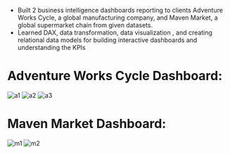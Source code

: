 - Built 2 business intelligence dashboards reporting to clients Adventure Works Cycle, a global manufacturing company, and Maven Market, a global supermarket chain from given datasets.
- Learned
DAX, data transformation, data visualization
, and creating
relational data models
for building interactive dashboards and understanding the
KPIs

# Adventure Works Cycle Dashboard:
![a1](https://github.com/hemantbuchade/Power-BI-Dashboard/assets/114491531/7ed89302-737e-46cc-99fc-83ffb3b9ddd1)
![a2](https://github.com/hemantbuchade/Power-BI-Dashboard/assets/114491531/fcf54ca3-cc9e-466c-8170-42d3b3dd4ea2)
![a3](https://github.com/hemantbuchade/Power-BI-Dashboard/assets/114491531/f263a4c2-166a-4ce0-8d63-13217b64784f)


# Maven Market Dashboard:
![m1](https://github.com/hemantbuchade/Power-BI-Dashboard/assets/114491531/59ca345a-1b67-4da1-8df7-d794085825e1)
![m2](https://github.com/hemantbuchade/Power-BI-Dashboard/assets/114491531/1ba9f841-6dab-4095-9a5b-12a5d3f00ea6)
